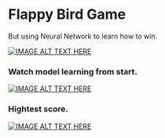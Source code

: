 # Flappy Bird Game
 But using Neural Network to learn how to win.

[![IMAGE ALT TEXT HERE](https://img.youtube.com/vi/6ZmfrgC-uo8/0.jpg)](https://www.youtube.com/watch?v=6ZmfrgC-uo8)

### Watch model learning from start.

[![IMAGE ALT TEXT HERE](https://img.youtube.com/vi/lWMgV1qD3y8/0.jpg)](https://www.youtube.com/watch?v=lWMgV1qD3y8)


### Hightest score.

[![IMAGE ALT TEXT HERE](https://img.youtube.com/vi/6ZmfrgC-uo8/0.jpg)](https://www.youtube.com/watch?v=6ZmfrgC-uo8)

